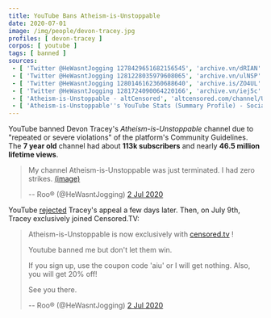 ```yaml
---
title: YouTube Bans Atheism-is-Unstoppable
date: 2020-07-01
image: /img/people/devon-tracey.jpg
profiles: [ devon-tracey ]
corpos: [ youtube ]
tags: [ banned ]
sources:
 - [ 'Twitter @HeWasntJogging 1278429651682156545', 'archive.vn/dRIAN' ]
 - [ 'Twitter @HeWasntJogging 1281228035979608065', 'archive.vn/ulNSP' ]
 - [ 'Twitter @HeWasntJogging 1280146162360688640', 'archive.is/ZO4UL' ]
 - [ 'Twitter @HeWasntJogging 1281724090064220166', 'archive.vn/iej5c' ]
 - [ 'Atheism-is-Unstoppable - altCensored', 'altcensored.com/channel/UCg6MuFVugHwWCp1YDQDAy1w' ]
 - [ 'Atheism-is-Unstoppable''s YouTube Stats (Summary Profile) - Social Blade Stats', 'socialblade.com/youtube/channel/UCg6MuFVugHwWCp1YDQDAy1w' ]
---
```


YouTube banned Devon Tracey's _Atheism-is-Unstoppable_ channel due to "repeated
or severe violations" of the platform's Community Guidelines. The **7 year
old** channel had about **113k subscribers** and nearly **46.5 million lifetime
views**.

> My channel Atheism-is-Unstoppable was just terminated. I had zero strikes.
> [(image)](notice.png)
>
> -- Roo® (@HeWasntJogging) [2 Jul 2020](http://archive.vn/dRIAN)

YouTube [rejected](http://archive.is/ZO4UL) Tracey's appeal a few days later.
Then, on July 9th, Tracey exclusively joined Censored.TV:
> Atheism-is-Unstoppable is now exclusively with
> [censored.tv](https://censored.tv) ! 
>
> Youtube banned me but don't let them win.
>
> If you sign up, use the coupon code 'aiu' or I will get nothing. Also, you
> will get 20% off! 
>
> See you there.
>
> -- Roo® (@HeWasntJogging) [2 Jul 2020](http://archive.vn/ulNSP)
